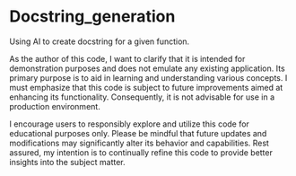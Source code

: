 # Docstring_generation
Using AI to create docstring for a given function.

As the author of this code, I want to clarify that it is intended for demonstration purposes and does not emulate any existing application. Its primary purpose is to aid in learning and understanding various concepts. I must emphasize that this code is subject to future improvements aimed at enhancing its functionality. Consequently, it is not advisable for use in a production environment.

I encourage users to responsibly explore and utilize this code for educational purposes only. Please be mindful that future updates and modifications may significantly alter its behavior and capabilities. Rest assured, my intention is to continually refine this code to provide better insights into the subject matter.
